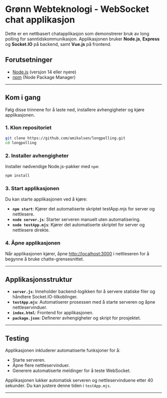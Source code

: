 # Grønn Webteknologi - WebSocket chat applikasjon

Dette er en nettbasert chatapplikasjon som demonstrerer bruk av long polling for sanntidskommunikasjon. Applikasjonen bruker **Node.js**, **Express** og **Socket.IO** på backend, samt **Vue.js** på frontend.



## Forutsetninger

- [Node.js](https://nodejs.org) (versjon 14 eller nyere)
- [npm](https://www.npmjs.com/) (Node Package Manager)

---

## Kom i gang

Følg disse trinnene for å laste ned, installere avhengigheter og kjøre applikasjonen.

### 1. Klon repositoriet

```bash
git clone https://github.com/amikalsen/longpolling.git
cd longpolling
```

### 2. Installer avhengigheter

Installer nødvendige Node.js-pakker med `npm`:

```bash
npm install
```

### 3. Start applikasjonen

Du kan starte applikasjonen ved å kjøre:

- **`npm start`**: Kjører det automatiserte skriptet testApp.mjs for server og nettlesere.
- **`node server.js`**: Starter serveren manuelt uten automatisering.
- **`node testApp.mjs`**: Kjører det automatiserte skriptet for server og nettlesere direkte.


### 4. Åpne applikasjonen

Når applikasjonen kjører, åpne [http://localhost:3000](http://localhost:3000) i nettleseren for å begynne å bruke chatte-grensesnittet.

---

## Applikasjonsstruktur

- **`server.js`**: Inneholder backend-logikken for å servere statiske filer og håndtere Socket.IO-tilkoblinger.
- **`testApp.mjs`**: Automatiserer prosessen med å starte serveren og åpne nettleservinduer.
- **`index.html`**: Frontend for applikasjonen.
- **`package.json`**: Definerer avhengigheter og skript for prosjektet.

---

## Testing

Applikasjonen inkluderer automatiserte funksjoner for å:

- Starte serveren.
- Åpne flere nettleservinduer.
- Generere automatiserte meldinger for å teste WebSocket.

Applikasjonen lukker automatisk serveren og nettleservinduene etter 40 sekunder. Du kan justere denne tiden i `testApp.mjs`.

---
